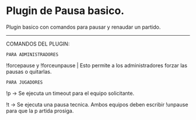 # Plugin de Pausa basico.

Plugin basico con comandos para pausar y renaudar un partido.

--------------------

COMANDOS DEL PLUGIN:

``PARA ADMINISTRADORES``

!forcepause y !forceunpause | Esto permite a los administradores forzar las pausas o quitarlas.

``PARA JUGADORES``

!p -> Se ejecuta un timeout para el equipo solicitante.

!t -> Se ejecuta una pausa tecnica. Ambos equipos deben escribir !unpause para que la p artida prosiga.

